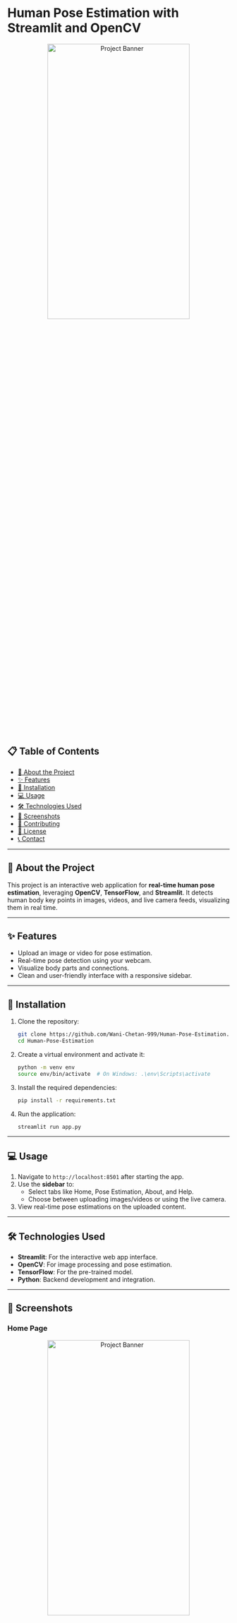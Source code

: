 
# Human Pose Estimation with Streamlit and OpenCV


<div align="center">
  <img src="images/banner.jpeg" alt="Project Banner" width="80%" height="40%" />
</div>

## 📋 Table of Contents

- [📖 About the Project](#📖-about-the-project)
- [✨ Features](#✨-features)
- [🚀 Installation](#🚀-installation)
- [💻 Usage](#💻-usage)
- [🛠️ Technologies Used](#🛠️-technologies-used)
- [📸 Screenshots](#📸-screenshots)
- [🤝 Contributing](#🤝-contributing)
- [📜 License](#📜-license)
- [📞 Contact](#📞-contact)



---

## 📖 About the Project
This project is an interactive web application for **real-time human pose estimation**, leveraging **OpenCV**, **TensorFlow**, and **Streamlit**. It detects human body key points in images, videos, and live camera feeds, visualizing them in real time.

---

## ✨ Features
- Upload an image or video for pose estimation.
- Real-time pose detection using your webcam.
- Visualize body parts and connections.
- Clean and user-friendly interface with a responsive sidebar.

---

## 🚀 Installation
1. Clone the repository:
   ```bash
   git clone https://github.com/Wani-Chetan-999/Human-Pose-Estimation.git
   cd Human-Pose-Estimation
   ```
2. Create a virtual environment and activate it:
   ```bash
   python -m venv env
   source env/bin/activate  # On Windows: .\env\Scripts\activate
   ```
3. Install the required dependencies:
   ```bash
   pip install -r requirements.txt
   ```
4. Run the application:
   ```bash
   streamlit run app.py
   ```

---

## 💻 Usage
1. Navigate to `http://localhost:8501` after starting the app.
2. Use the **sidebar** to:
   - Select tabs like Home, Pose Estimation, About, and Help.
   - Choose between uploading images/videos or using the live camera.
3. View real-time pose estimations on the uploaded content.

---

## 🛠️ Technologies Used
- **Streamlit**: For the interactive web app interface.
- **OpenCV**: For image processing and pose estimation.
- **TensorFlow**: For the pre-trained model.
- **Python**: Backend development and integration.

---

## 📸 Screenshots
### Home Page
<div align="center">
  <img src="Result/Home.png" alt="Project Banner" width="80%" height="40%" />
</div>

### Pose Estimation Input (Image/Video/Live Cam)
<div align="center">
  <img src="Result/Pose Estimation.png" alt="Project Banner" width="80%" height="40%" />
</div>

### Pose Estimation Input (Image/Video/Live Cam)
<div align="center">
  <img src="Result/input.png" alt="Project Banner" width="80%" height="40%" />
</div>

### Pose Estimation Output
<div align="center">
  <img src="Result/Estimation.png" alt="Project Banner" width="80%" height="40%" />
</div>

### About Page
<div align="center">
  <img src="Result/about.png" alt="Project Banner" width="80%" height="40%" />
</div>

### Help Estimation in Action
<div align="center">
  <img src="Result/help.png" alt="Project Banner" width="80%" height="40%" />
</div>
---

## 🤝 Contributing
Contributions are welcome! Please follow these steps:
1. Fork the repository.
2. Create a new branch:
   ```bash
   git checkout -b feature/YourFeature
   ```
3. Commit your changes:
   ```bash
   git commit -m "Add your message here"
   ```
4. Push to your branch:
   ```bash
   git push origin feature/YourFeature
   ```
5. Open a pull request.

---

## 📜 License
This project is licensed under the **MIT License**. See the [LICENSE](LICENSE) file for details.

---

## 📞 Contact
- **Name**: Chetan Wani  
- **Email**: [02ckwani@gmail.com](mailto:your-email@example.com)  
- **GitHub**: [Wani-Chetan-999](https://github.com/Wani-Chetan-999)  
- **LinkedIn**: [www.linkedin.com/in/chetan-kailas-wani/](https://www.linkedin.com/in/your-profile/)  


### Steps:
1. Replace placeholder texts (e.g., `your-email@example.com`, `Your LinkedIn Profile`) with your actual details.
2. Add project-specific images/screenshots where indicated.
3. Save this as `README.md` in the root of your project folder.

Let me know if you'd like further assistance! 😊
